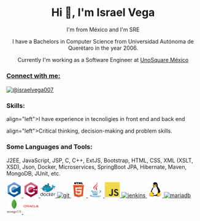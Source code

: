 <h1 align="center">Hi 👋, I'm Israel Vega</h1>
<p align="center">I'm from México and I'm SRE</p>
<p align="center">I have a Bachelors in Computer Science from Universidad Autónoma de Querétaro  in the year 2006. </p>
<p align="center">Currently I'm working as a Software Engineer at <a href="https://www.unosquare.com/?msclkid=812815d5bbb711ecbf6e796a4bf5b8f0">UnoSquare México</p>

<h3 align="left">Connect with me:</h3>
<p align="left">
<a href="https://twitter.com/@israelvega007" target="blank"><img 
align="center" 
src="https://raw.githubusercontent.com/rahuldkjain/github-profile-readme-generator/master/src/images/icons/Social/twitter.svg" 
alt="@israelvega007" height="30" width="40" /></a>
</p>

<h3 align="left">Skills:</h3>


<p>align="left">I have experience in tecnoligies in front end and back end</p>
<p>align="left">Critical thinking, decision-making and problem skills.</p>

<h3 align="left">Some Languages and Tools:</h3>

<p align="left">J2EE, JavaScript,  JSP,  C, C++, ExtJS, Bootstrap, HTML, CSS,  XML (XSLT, XSD),  Json, Docker, Microservices, SpringBoot JPA, Hibernate, Maven, MongoDB, JUnit, etc.</p>

<p align="left"> <a href="https://www.cprogramming.com/" 
target="_blank" rel="noreferrer"> <img 
src="https://raw.githubusercontent.com/devicons/devicon/master/icons/c/c-original.svg" 
alt="c" width="40" height="40"/> </a> <a 
href="https://www.w3schools.com/cpp/" target="_blank" rel="noreferrer"> 
<img 
src="https://raw.githubusercontent.com/devicons/devicon/master/icons/cplusplus/cplusplus-original.svg" 
alt="cplusplus" width="40" height="40"/> </a> <a 
href="https://www.docker.com/" target="_blank" rel="noreferrer"> <img 
src="https://raw.githubusercontent.com/devicons/devicon/master/icons/docker/docker-original-wordmark.svg" 
alt="docker" width="40" height="40"/> </a> <a 
href="https://git-scm.com/" target="_blank" rel="noreferrer"> <img 
src="https://www.vectorlogo.zone/logos/git-scm/git-scm-icon.svg" 
alt="git" width="40" height="40"/> </a> <a 
href="https://www.w3.org/html/" target="_blank" rel="noreferrer"> <img 
src="https://raw.githubusercontent.com/devicons/devicon/master/icons/html5/html5-original-wordmark.svg" 
alt="html5" width="40" height="40"/> </a> <a 
href="https://www.java.com" target="_blank" rel="noreferrer"> <img 
src="https://raw.githubusercontent.com/devicons/devicon/master/icons/java/java-original.svg" 
alt="java" width="40" height="40"/> </a> <a 
href="https://developer.mozilla.org/en-US/docs/Web/JavaScript" 
target="_blank" rel="noreferrer"> <img 
src="https://raw.githubusercontent.com/devicons/devicon/master/icons/javascript/javascript-original.svg" 
alt="javascript" width="40" height="40"/> </a> <a 
href="https://www.jenkins.io" target="_blank" rel="noreferrer"> <img 
src="https://www.vectorlogo.zone/logos/jenkins/jenkins-icon.svg" 
alt="jenkins" width="40" height="40"/> </a> <a 
href="https://www.linux.org/" target="_blank" rel="noreferrer"> <img 
src="https://raw.githubusercontent.com/devicons/devicon/master/icons/linux/linux-original.svg" 
alt="linux" width="40" height="40"/> </a> <a 
href="https://mariadb.org/" target="_blank" rel="noreferrer"> <img 
src="https://www.vectorlogo.zone/logos/mariadb/mariadb-icon.svg" 
alt="mariadb" width="40" height="40"/> </a> <a 
href="https://www.mongodb.com/" target="_blank" rel="noreferrer"> <img 
src="https://raw.githubusercontent.com/devicons/devicon/master/icons/mongodb/mongodb-original-wordmark.svg" 
alt="mongodb" width="40" height="40"/> </a> <a 
href="https://www.oracle.com/" target="_blank" rel="noreferrer"> <img 
src="https://raw.githubusercontent.com/devicons/devicon/master/icons/oracle/oracle-original.svg" 
alt="oracle" width="40" height="40"/> </a> </p>
